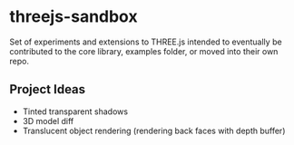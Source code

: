 # threejs-sandbox

Set of experiments and extensions to THREE.js intended to eventually be contributed to the core library, examples folder, or moved into their own repo.

## Project Ideas
- Tinted transparent shadows
- 3D model diff
- Translucent object rendering (rendering back faces with depth buffer)
